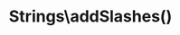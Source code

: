 ---
title: Strings\addSlashes()
description: >
 Creates a function which allows for adding slashes to a string. The created function can then reused over any string, or used as part of a Higher Order Function such as array_map().

layout: function
group: strings
subgroup: string_manipulation
categories: [strings, string manipulation]
coreFunctions: 
    - addcslashes()

source: https://github.com/gin0115/pinkcrab_function_constructors/blob/master/src/strings.php#L287
namespace: PinkCrab\FunctionConstructors\Strings
since: 0.1.0

deprecated: false
alternative: false

definition: >
 /**
   * @param string $charList The Char list to add slashes too.
   * @return Closure(string):string
   */
 Strings\addSlashes(string $charList): Closure
closure: >
 /**
  * @param string $string The string to have char, slash escaped.
     * @return string
  */
 $function (string $string): string

examplePartial: >
 // Create the closure that add slashes to any A or B.

 $format = Strings\addSlashes('ap');


 // Called as a function.

 echo $format('This is an example'); /// This is \an ex\am\ple


 // Used in a higher order function.  

 $array = array_map( $format, ['This is an example', 'Another example'] );
  
 print_r($array); // ['This is \an ex\am\ple', 'Another ex\am\ple']


exampleCurried: >
 // With decimal full stop and comma as thousands separator.

 echo Strings\addSlashes('al')('Apples are red'); // App\les \are red




exampleInline: >
    $array = array_map( Strings\addSlashes('ap'), ['This is an example', 'Another example'] );

    print_r($array); // ['This is \an ex\am\ple', 'Another ex\am\ple']

---